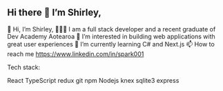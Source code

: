 ## Hi there 👋 I’m Shirley,


👋 Hi, I’m Shirley,
👩🏻‍💻 I am a full stack developer and a recent graduate of Dev Academy Aotearoa
👀 I’m interested in building web applications with great user experiences
🌱 I’m currently learning C# and Next.js 
📫 How to reach me https://www.linkedin.com/in/spark001

Tech stack:

React TypeScript redux git npm Nodejs knex sqlite3 express
